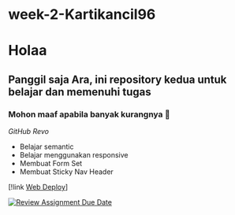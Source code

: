 # week-2-Kartikancil96
# Holaa
## Panggil saja Ara, ini repository kedua untuk belajar dan memenuhi tugas 

### Mohon maaf apabila banyak kurangnya 🙏
*GitHub Revo*
- Belajar semantic
- Belajar menggunakan responsive
- Membuat Form Set
- Membuat Sticky Nav Header 


[!link [Web Deploy](https://649304936ea20c056d274970--dazzling-peony-7a1024.netlify.app/)]

[![Review Assignment Due Date](https://classroom.github.com/assets/deadline-readme-button-24ddc0f5d75046c5622901739e7c5dd533143b0c8e959d652212380cedb1ea36.svg)](https://classroom.github.com/a/6H2sAzcR)

